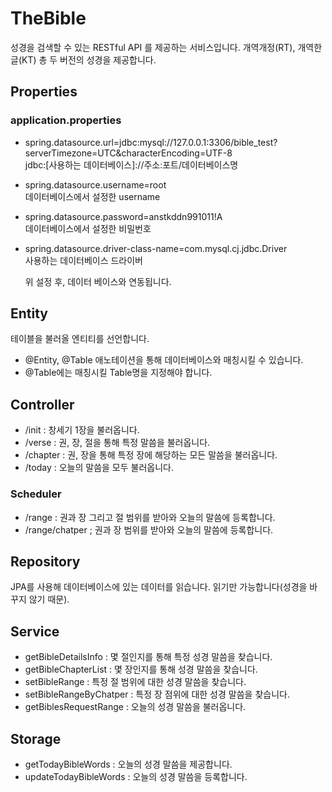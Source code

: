 # TheBible
성경을 검색할 수 있는 RESTful API 를 제공하는 서비스입니다. 개역개정(RT), 개역한글(KT) 총 두 버전의 성경을 제공합니다.

## Properties
### application.properties
- spring.datasource.url=jdbc:mysql://127.0.0.1:3306/bible_test?serverTimezone=UTC&characterEncoding=UTF-8
  <br>
  jdbc:[사용하는 데이터베이스]://주소:포트/데이터베이스명
  <br>
- spring.datasource.username=root
  <br>
  데이터베이스에서 설정한 username
- spring.datasource.password=anstkddn991011!A
  <br>
  데이터베이스에서 설정한 비밀번호
- spring.datasource.driver-class-name=com.mysql.cj.jdbc.Driver
  <br>
  사용하는 데이터베이스 드라이버

  위 설정 후, 데이터 베이스와 연동됩니다.

## Entity
테이블을 불러올 엔티티를 선언합니다. <br>
- @Entity, @Table 애노테이션을 통해 데이터베이스와 매칭시킬 수 있습니다. <br>
- @Table에는 매칭시킬 Table명을 지정해야 합니다.

## Controller
- /init : 창세기 1장을 불러옵니다.
- /verse : 권, 장, 절을 통해 특정 말씀을 불러옵니다.
- /chapter : 권, 장을 통해 특정 장에 해당하는 모든 말씀을 불러옵니다.
- /today : 오늘의 말씀을 모두 불러옵니다.

### Scheduler
- /range : 권과 장 그리고 절 범위를 받아와 오늘의 말씀에 등록합니다.
- /range/chatper ; 권과 장 범위를 받아와 오늘의 말씀에 등록합니다.

## Repository
JPA를 사용해 데이터베이스에 있는 데이터를 읽습니다. 읽기만 가능합니다(성경을 바꾸지 않기 때문).

## Service
- getBibleDetailsInfo : 몇 절인지를 통해 특정 성경 말씀을 찾습니다.
- getBibleChapterList : 몇 장인지를 통해 성경 말씀을 찾습니다.
- setBibleRange : 특정 절 범위에 대한 성경 말씀을 찾습니다.
- setBibleRangeByChatper : 특정 장 점위에 대한 성경 말씀을 찾습니다.
- getBiblesRequestRange : 오늘의 성경 말씀을 불러옵니다.

## Storage
- getTodayBibleWords : 오늘의 성경 말씀을 제공합니다.
- updateTodayBibleWords : 오늘의 성경 말씀을 등록합니다.
